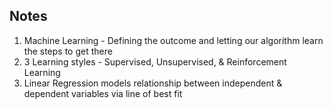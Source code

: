 ## Notes

1. Machine Learning - Defining the outcome and letting our algorithm learn the steps to get there
2. 3 Learning styles - Supervised, Unsupervised, & Reinforcement Learning
3. Linear Regression models relationship between independent & dependent variables via line of best fit